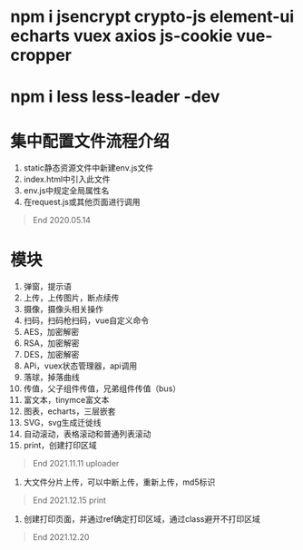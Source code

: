 # npm i jsencrypt crypto-js element-ui echarts vuex axios js-cookie vue-cropper
# npm i less less-leader -dev

# 集中配置文件流程介绍
1. static静态资源文件中新建env.js文件
2. index.html中引入此文件
3. env.js中规定全局属性名
4. 在request.js或其他页面进行调用
> End 2020.05.14
# 模块
1. 弹窗，提示语
2. 上传，上传图片，断点续传
3. 摄像，摄像头相关操作
4. 扫码，扫码枪扫码，vue自定义命令
5. AES，加密解密
6. RSA，加密解密
7. DES，加密解密
8. APi，vuex状态管理器，api调用
9. 落球，掉落曲线
10. 传值，父子组件传值，兄弟组件传值（bus）
11. 富文本，tinymce富文本
12. 图表，echarts，三层嵌套
13. SVG，svg生成迁徙线
14. 自动滚动，表格滚动和普通列表滚动
15. print，创建打印区域
> End 2021.11.11
> uploader
1. 大文件分片上传，可以中断上传，重新上传，md5标识
> End 2021.12.15
> print
1. 创建打印页面，并通过ref确定打印区域，通过class避开不打印区域
> End 2021.12.20
